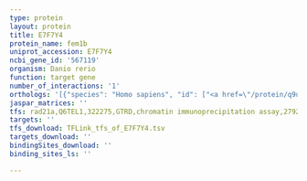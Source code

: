 ```yaml
---
type: protein
layout: protein
title: E7F7Y4
protein_name: fem1b
uniprot_accession: E7F7Y4
ncbi_gene_id: '567119'
organism: Danio rerio
function: target gene
number_of_interactions: '1'
orthologs: '[{"species": "Homo sapiens", "id": ["<a href=\"/protein/q9uk73\">Q9UK73</a>"]}, {"species": "Mus musculus", "id": ["<a href=\"/protein/q9z2g0\">Q9Z2G0</a>"]}, {"species": "Rattus norvegicus", "id": ["<a href=\"/protein/p0c6p7\">P0C6P7</a>"]}, {"species": "Drosophila melanogaster", "id": ["<a href=\"/protein/a1zby1\">A1ZBY1</a>"]}]'
jaspar_matrices: ''
tfs: rad21a,Q6TEL1,322275,GTRD,chromatin immunoprecipitation assay,27924024%5Buid%5D,No
targets: ''
tfs_download: TFLink_tfs_of_E7F7Y4.tsv
targets_download: ''
bindingSites_download: ''
binding_sites_ls: ''

---
```

